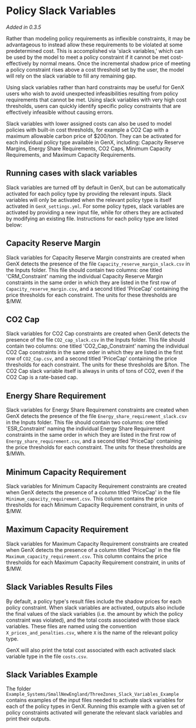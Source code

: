 # Policy Slack Variables
_Added in 0.3.5_

Rather than modeling policy requirements as inflexible constraints, it may be advantageous to instead allow these requirements to be violated at some predetermined cost. 
This is accomplished via 'slack variables,' which can be used by the model to meet a policy constraint if it cannot be met cost-effectively by normal means. 
Once the incremental shadow price of meeting a policy constraint rises above a cost threshold set by the user, the model will rely on the slack variable to fill any remaining gap. 

Using slack variables rather than hard constraints may be useful for GenX users who wish to avoid unexpected infeasibilities resulting from policy requirements that cannot be met. 
Using slack variables with very high cost thresholds, users can quickly identify specific policy constraints that are effectively infeasible without causing errors. 

Slack variables with lower assigned costs can also be used to model policies with built-in cost thresholds, for example a CO2 Cap with a maximum allowable carbon price of \$200/ton. 
They can be activated for each individual policy type available in GenX, including: Capacity Reserve Margins, Energy Share Requirements, CO2 Caps, Minimum Capacity Requirements, and Maximum Capacity Requirements. 

## Running cases with slack variables

Slack variables are turned off by default in GenX, but can be automatically activated for each policy type by providing the relevant inputs. 
Slack variables will only be activated when the relevant policy type is itself activated in `GenX_settings.yml`. 
For some policy types, slack variables are activated by providing a new input file, while for others they are activated by modifying an existing file. 
Instructions for each policy type are listed below:

## Capacity Reserve Margin

Slack variables for Capacity Reserve Margin constraints are created when GenX detects the presence of the file `Capacity_reserve_margin_slack.csv` in the Inputs folder. 
This file should contain two columns: one titled 'CRM_Constraint' naming the individual Capacity Reserve Margin constraints in the same order in which they are listed in the first row of `Capacity_reserve_margin.csv`, and a second titled 'PriceCap' containing the price thresholds for each constraint. 
The units for these thresholds are $/MW.

## CO2 Cap
Slack variables for CO2 Cap constraints are created when GenX detects the presence of the file `CO2_cap_slack.csv` in the Inputs folder. 
This file should contain two columns: one titled 'CO2_Cap_Constraint' naming the individual CO2 Cap constraints in the same order in which they are listed in the first row of `CO2_Cap.csv`, and a second titled 'PriceCap' containing the price thresholds for each constraint.  The units for these thresholds are $/ton. 
The CO2 Cap slack variable itself is always in units of tons of CO2, even if the CO2 Cap is a rate-based cap.

## Energy Share Requirement

Slack variables for Energy Share Requirement constraints are created when GenX detects the presence of the file `Energy_share_requirement_slack.csv` in the Inputs folder. 
This file should contain two columns: one titled 'ESR_Constraint' naming the individual Energy Share Requirement constraints in the same order in which they are listed in the first row of `Energy_share_requirement.csv`, and a second titled 'PriceCap' containing the price thresholds for each constraint. 
The units for these thresholds are \$/MWh.

## Minimum Capacity Requirement

Slack variables for Minimum Capacity Requirement constraints are created when GenX detects the presence of a column titled 'PriceCap' in the file `Minimum_capacity_requirement.csv`. 
This column contains the price thresholds for each Minimum Capacity Requirement constraint, in units of \$/MW. 

## Maximum Capacity Requirement

Slack variables for Maximum Capacity Requirement constraints are created when GenX detects the presence of a column titled 'PriceCap' in the file `Maximum_capacity_requirement.csv`. 
This column contains the price thresholds for each Maximum Capacity Requirement constraint, in units of \$/MW. 

## Slack Variables Results Files

By default, a policy type's result files include the shadow prices for each policy constraint. 
When slack variables are activated, outputs also include the final values of the slack variables (i.e. the amount by which the policy constraint was violated), and the total costs associated with those slack variables. 
These files are named using the convention `X_prices_and_penalties.csv`, where `X` is the name of the relevant policy type.

GenX will also print the total cost associated with each activated slack variable type in the file `costs.csv`.

## Slack Variables Example

The folder `Example_Systems/SmallNewEngland/ThreeZones_Slack_Variables_Example` contains examples of the input files needed to activate slack variables for each of the policy types in GenX. 
Running this example with a given set of policy constraints activated will generate the relevant slack variables and print their outputs.
 